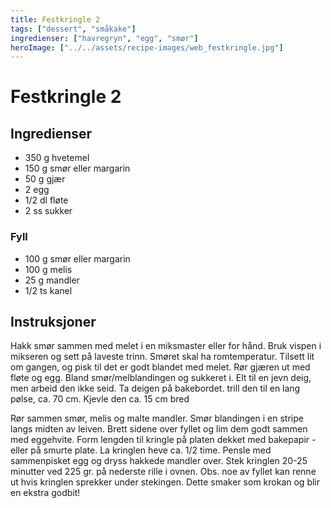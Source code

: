 ```yaml
---
title: Festkringle 2
tags: ["dessert", "småkake"]
ingredienser: ["havregryn", "egg", "smør"]
heroImage: ["../../assets/recipe-images/web_festkringle.jpg"]
---
```


# Festkringle 2

## Ingredienser

- 350 g hvetemel
- 150 g smør eller margarin
- 50 g gjær
- 2 egg
- 1/2 dl fløte
- 2 ss sukker

### Fyll

- 100 g smør eller margarin
- 100 g melis
- 25 g mandler
- 1/2 ts kanel

## Instruksjoner

Hakk smør sammen med melet i en miksmaster eller for hånd. Bruk vispen i mikseren og sett på laveste trinn. Smøret skal ha romtemperatur. Tilsett lit om gangen, og pisk til det er godt blandet med melet. Rør gjæren ut med fløte og egg. Bland smør/melblandingen og sukkeret i. Elt til en jevn deig, men arbeid den ikke seid. Ta deigen på bakebordet. trill den til en lang pølse, ca. 70 cm. Kjevle den ca. 15 cm bred

Rør sammen smør, melis og malte mandler. Smør blandingen i en stripe langs midten av leiven. Brett sidene over fyllet og lim dem godt sammen med eggehvite. Form lengden til kringle på platen dekket med bakepapir - eller på smurte plate. La kringlen heve ca. 1/2 time. Pensle med sammenpisket egg og dryss hakkede mandler over. Stek kringlen 20-25 minutter ved 225 gr. på nederste rille i ovnen. Obs. noe av fyllet kan renne ut hvis kringlen sprekker under stekingen. Dette smaker som krokan og blir en ekstra godbit!
